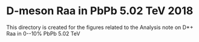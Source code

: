 # D-meson Raa in PbPb 5.02 TeV 2018
This directory is created for the figures related to the Analysis note on D*+ Raa in 0--10% PbPb 5.02 TeV